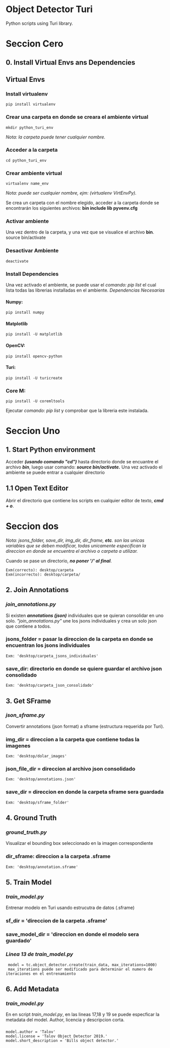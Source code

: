 # Object Detector Turi

Python scripts using Turi library.

# Seccion Cero

 ## 0. Install Virtual Envs ans Dependencies

 ## Virtual Envs
  ### Install virtualenv
    pip install virtualenv
  ### Crear una carpeta en donde se creara el ambiente virtual
    mkdir python_turi_env
  *Nota: la carpeta puede tener cualquier nombre.*
  ### Acceder a la carpeta
    cd python_turi_env
  ### Crear ambiente virtual
    virtualenv name_env
  
  *Nota: puede ser cualquier nombre, ejm: (virtualenv VirtEnvPy).*
  
  Se crea un carpeta con el nombre elegido, acceder a la carpeta donde se encontrarán los siguientes archivos: 
  **bin            include    lib        pyvenv.cfg**
  
  ### Activar ambiente
  Una vez dentro de la carpeta, y una vez que se visualice el archivo **bin**.
    source bin/activate
  ### Desactivar Ambiente
    deactivate
  ### Install Dependencies
   Una vez activado el ambiente, se puede usar el *comando: pip list* el cual lista todas las librerias installadas en el      ambiente.
  *Dependencias Necesarias*
  #### Numpy:
    pip install numpy
  #### Matplotlib
    pip install -U matplotlib
  #### OpenCV:
    pip install opencv-python
  #### Turi:
    pip install -U turicreate
  ### Core M:
    pip install -U coremltools
  
  Ejecutar *comando: pip list* y comprobar que la libreria este instalada.


# Seccion Uno
## 1. Start Python environment

Acceder ***(usando comando "cd")*** hasta directorio donde se encuantre el archivo ***bin***, luego usar comando: ***source bin/activate.***
Una vez activado el ambiente se puede entrar a cualquier directorio


## 1.1 Open Text Editor

 Abrir el directorio que contiene los scripts en cualquier editor de texto, ***cmd + o***.
 
 
# Seccion dos 
 *Nota: jsons_folder, save_dir, img_dir, dir_frame, **etc**. son las unicas variables que se deben modificar, todas unicamente especifican la direccion en donde se encuentra el archivo o carpeta a utilizar.*
 
Cuando se pase un directorio, ***no poner '/' al final***.
 
    Exm(correcto): desktop/carpeta
    Exm(incorrecto): desktop/carpeta/

## 2. Join Annotations
 
### *join_annotations.py*
Si existen ***annotations (json)*** individuales que se quieran consolidar en uno solo. *"join_annotations.py"* une los jsons individuales y crea un solo json que contiene a todos.
 
 ### jsons_folder = pasar la direccion de la carpeta en donde se encuentran los jsons individuales
    Exm: 'desktop/carpeta_jsons_individuales'
 ### save_dir: directorio en donde se quiere guardar el archivo json consolidado
    Exm: 'desktop/carpeta_json_consolidado' 
 
 
 ## 3. Get SFrame
 
 ### *json_sframe.py*
 Convertir annotations (json format) a sframe (estructura requerida por Turi).
 ### img_dir = direccion a la carpeta que contiene todas la imagenes
    Exm: 'desktop/dolar_images'
 ### json_file_dir = direccion al archivo json consolidado
    Exm: 'desktop/annotations.json'
 ### save_dir = direccion en donde la carpeta sframe sera guardada
    Exm: 'desktop/sframe_folder'
 
 
 ## 4. Ground Truth
 
 ### *ground_truth.py*
 Visualizar el bounding box seleccionado en la imagen correspondiente
 ### dir_sframe: direccion a la carpeta .sframe
    Exm: 'desktop/annotation.sframe'
 
 
 ## 5. Train Model
 
 ### *train_model.py*
 Entrenar modelo en Turi usando estrucutra de datos (.sframe)
 ### sf_dir = 'direccion de la carpeta .sframe'
 ### save_model_dir = 'direccion en donde el modelo sera guardado'
 ### *Linea 13 de train_model.py* 
     model = tc.object_detector.create(train_data, max_iterations=1000)
     max_iterations puede ser modificado para determinar el numero de iteraciones en el entrenamiento
     
 ## 6. Add Metadata
 
 ### *train_model.py*
 En en script *train_model.py*, en las lineas 17,18 y 19 se puede especficar la metadata del model. Author, licencia y descripcion corta.
 ###
    model.author = 'Talov'
    model.license = 'Talov Object Detector 2019.'
    model.short_description = 'Bills object detector.'
